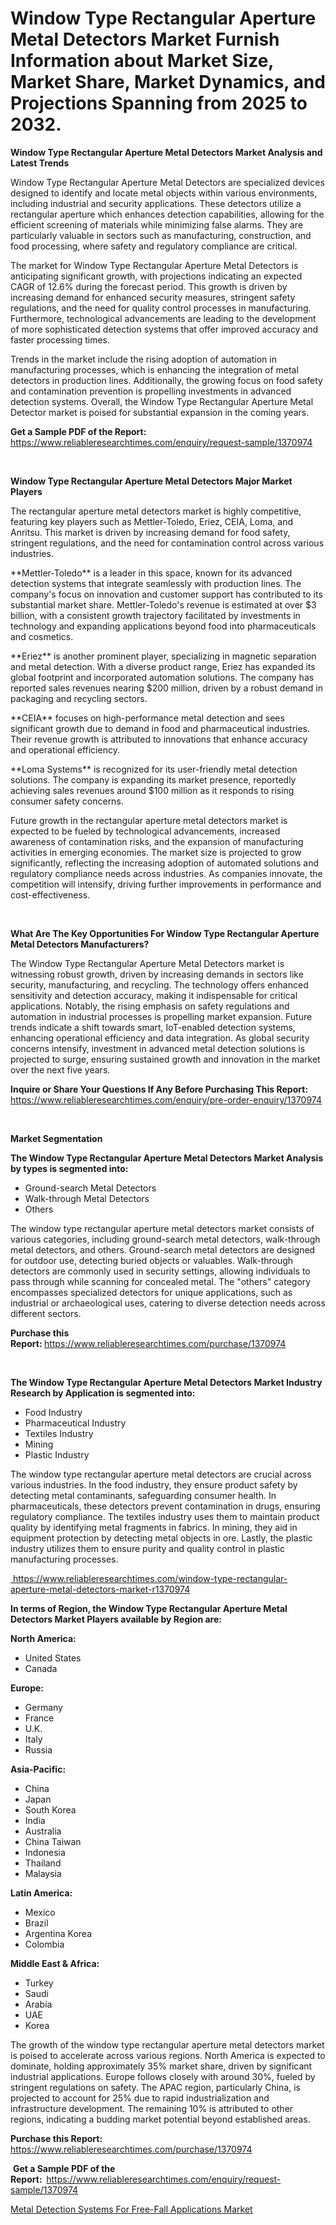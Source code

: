 <p><h1>Window Type Rectangular Aperture Metal Detectors Market Furnish Information about Market Size, Market Share, Market Dynamics, and Projections Spanning from 2025 to 2032.</h1></p><p><strong>Window Type Rectangular Aperture Metal Detectors Market Analysis and Latest Trends</strong></p>
<p><p>Window Type Rectangular Aperture Metal Detectors are specialized devices designed to identify and locate metal objects within various environments, including industrial and security applications. These detectors utilize a rectangular aperture which enhances detection capabilities, allowing for the efficient screening of materials while minimizing false alarms. They are particularly valuable in sectors such as manufacturing, construction, and food processing, where safety and regulatory compliance are critical.</p><p>The market for Window Type Rectangular Aperture Metal Detectors is anticipating significant growth, with projections indicating an expected CAGR of 12.6% during the forecast period. This growth is driven by increasing demand for enhanced security measures, stringent safety regulations, and the need for quality control processes in manufacturing. Furthermore, technological advancements are leading to the development of more sophisticated detection systems that offer improved accuracy and faster processing times.</p><p>Trends in the market include the rising adoption of automation in manufacturing processes, which is enhancing the integration of metal detectors in production lines. Additionally, the growing focus on food safety and contamination prevention is propelling investments in advanced detection systems. Overall, the Window Type Rectangular Aperture Metal Detector market is poised for substantial expansion in the coming years.</p></p>
<p><strong>Get a Sample PDF of the Report:&nbsp;</strong> <a href="https://www.reliableresearchtimes.com/enquiry/request-sample/1370974?utm_campaign=3028&utm_medium=2&utm_source=Github&utm_content=ia&utm_term=22032025&utm_id=window-type-rectangular-aperture-metal-detectors">https://www.reliableresearchtimes.com/enquiry/request-sample/1370974</a></p>
<p>&nbsp;</p>
<p><strong>Window Type Rectangular Aperture Metal Detectors Major Market Players</strong></p>
<p><p>The rectangular aperture metal detectors market is highly competitive, featuring key players such as Mettler-Toledo, Eriez, CEIA, Loma, and Anritsu. This market is driven by increasing demand for food safety, stringent regulations, and the need for contamination control across various industries.</p><p>**Mettler-Toledo** is a leader in this space, known for its advanced detection systems that integrate seamlessly with production lines. The company's focus on innovation and customer support has contributed to its substantial market share. Mettler-Toledo's revenue is estimated at over $3 billion, with a consistent growth trajectory facilitated by investments in technology and expanding applications beyond food into pharmaceuticals and cosmetics.</p><p>**Eriez** is another prominent player, specializing in magnetic separation and metal detection. With a diverse product range, Eriez has expanded its global footprint and incorporated automation solutions. The company has reported sales revenues nearing $200 million, driven by a robust demand in packaging and recycling sectors.</p><p>**CEIA** focuses on high-performance metal detection and sees significant growth due to demand in food and pharmaceutical industries. Their revenue growth is attributed to innovations that enhance accuracy and operational efficiency.</p><p>**Loma Systems** is recognized for its user-friendly metal detection solutions. The company is expanding its market presence, reportedly achieving sales revenues around $100 million as it responds to rising consumer safety concerns.</p><p>Future growth in the rectangular aperture metal detectors market is expected to be fueled by technological advancements, increased awareness of contamination risks, and the expansion of manufacturing activities in emerging economies. The market size is projected to grow significantly, reflecting the increasing adoption of automated solutions and regulatory compliance needs across industries. As companies innovate, the competition will intensify, driving further improvements in performance and cost-effectiveness.</p></p>
<p>&nbsp;</p>
<p><strong>What Are The Key Opportunities For Window Type Rectangular Aperture Metal Detectors Manufacturers?</strong></p>
<p><p>The Window Type Rectangular Aperture Metal Detectors market is witnessing robust growth, driven by increasing demands in sectors like security, manufacturing, and recycling. The technology offers enhanced sensitivity and detection accuracy, making it indispensable for critical applications. Notably, the rising emphasis on safety regulations and automation in industrial processes is propelling market expansion. Future trends indicate a shift towards smart, IoT-enabled detection systems, enhancing operational efficiency and data integration. As global security concerns intensify, investment in advanced metal detection solutions is projected to surge, ensuring sustained growth and innovation in the market over the next five years.</p></p>
<p><strong>Inquire or Share Your Questions If Any Before Purchasing This Report:</strong> <a href="https://www.reliableresearchtimes.com/enquiry/pre-order-enquiry/1370974?utm_campaign=3028&utm_medium=2&utm_source=Github&utm_content=ia&utm_term=22032025&utm_id=window-type-rectangular-aperture-metal-detectors">https://www.reliableresearchtimes.com/enquiry/pre-order-enquiry/1370974</a></p>
<p>&nbsp;</p>
<p><strong>Market Segmentation</strong></p>
<p><strong>The Window Type Rectangular Aperture Metal Detectors Market Analysis by types is segmented into:</strong></p>
<p><ul><li>Ground-search Metal Detectors</li><li>Walk-through Metal Detectors</li><li>Others</li></ul></p>
<p><p>The window type rectangular aperture metal detectors market consists of various categories, including ground-search metal detectors, walk-through metal detectors, and others. Ground-search metal detectors are designed for outdoor use, detecting buried objects or valuables. Walk-through detectors are commonly used in security settings, allowing individuals to pass through while scanning for concealed metal. The "others" category encompasses specialized detectors for unique applications, such as industrial or archaeological uses, catering to diverse detection needs across different sectors.</p></p>
<p><strong>Purchase this Report:&nbsp;</strong><a href="https://www.reliableresearchtimes.com/purchase/1370974?utm_campaign=3028&utm_medium=2&utm_source=Github&utm_content=ia&utm_term=22032025&utm_id=window-type-rectangular-aperture-metal-detectors">https://www.reliableresearchtimes.com/purchase/1370974</a></p>
<p>&nbsp;</p>
<p><strong>The Window Type Rectangular Aperture Metal Detectors Market Industry Research by Application is segmented into:</strong></p>
<p><ul><li>Food Industry</li><li>Pharmaceutical Industry</li><li>Textiles Industry</li><li>Mining</li><li>Plastic Industry</li></ul></p>
<p><p>The window type rectangular aperture metal detectors are crucial across various industries. In the food industry, they ensure product safety by detecting metal contaminants, safeguarding consumer health. In pharmaceuticals, these detectors prevent contamination in drugs, ensuring regulatory compliance. The textiles industry uses them to maintain product quality by identifying metal fragments in fabrics. In mining, they aid in equipment protection by detecting metal objects in ore. Lastly, the plastic industry utilizes them to ensure purity and quality control in plastic manufacturing processes.</p></p>
<p><a href="https://www.reliableresearchtimes.com/window-type-rectangular-aperture-metal-detectors-market-r1370974?utm_campaign=3028&utm_medium=2&utm_source=Github&utm_content=ia&utm_term=22032025&utm_id=window-type-rectangular-aperture-metal-detectors">&nbsp;https://www.reliableresearchtimes.com/window-type-rectangular-aperture-metal-detectors-market-r1370974</a></p>
<p><strong>In terms of Region, the Window Type Rectangular Aperture Metal Detectors Market Players available by Region are:</strong></p>
<p>
    <p> <strong> North America: </strong>
        <ul>
            <li>United States</li>
            <li>Canada</li>
        </ul>
        </p> 
    <p> <strong> Europe: </strong>
        <ul>
            <li>Germany</li>
            <li>France</li>
            <li>U.K.</li>
            <li>Italy</li>
            <li>Russia</li>
        </ul>
        </p> 
    <p> <strong> Asia-Pacific: </strong>
        <ul>
            <li>China</li>
            <li>Japan</li>
            <li>South Korea</li>
            <li>India</li>
            <li>Australia</li>
            <li>China Taiwan</li>
            <li>Indonesia</li>
            <li>Thailand</li>
            <li>Malaysia</li>
        </ul>
        </p> 
    <p> <strong> Latin America: </strong>
        <ul>
            <li>Mexico</li>
            <li>Brazil</li>
            <li>Argentina Korea</li>
            <li>Colombia</li>
        </ul>
        </p> 
    <p> <strong> Middle East & Africa: </strong>
        <ul>
            <li>Turkey</li>
            <li>Saudi</li>
            <li>Arabia</li>
            <li>UAE</li>
            <li>Korea</li>
        </ul>
    </p>
    </p>
<p><p>The growth of the window type rectangular aperture metal detectors market is poised to accelerate across various regions. North America is expected to dominate, holding approximately 35% market share, driven by significant industrial applications. Europe follows closely with around 30%, fueled by stringent regulations on safety. The APAC region, particularly China, is projected to account for 25% due to rapid industrialization and infrastructure development. The remaining 10% is attributed to other regions, indicating a budding market potential beyond established areas.</p></p>
<p><strong>Purchase this Report: </strong><a href="https://www.reliableresearchtimes.com/purchase/1370974?utm_campaign=3028&utm_medium=2&utm_source=Github&utm_content=ia&utm_term=22032025&utm_id=window-type-rectangular-aperture-metal-detectors">https://www.reliableresearchtimes.com/purchase/1370974</a></p>
<p>&nbsp;<strong>Get a Sample PDF of the Report:&nbsp;&nbsp;</strong><a href="https://www.reliableresearchtimes.com/enquiry/request-sample/1370974?utm_campaign=3028&utm_medium=2&utm_source=Github&utm_content=ia&utm_term=22032025&utm_id=window-type-rectangular-aperture-metal-detectors">https://www.reliableresearchtimes.com/enquiry/request-sample/1370974</a></p>
<p><strong></strong></p>
<p><p><a href="https://github.com/saoneubeh8/Market-Research-Report-List-1/blob/main/metal-detection-systems-for-free-fall-applications-market.md?utm_campaign=3028&utm_medium=2&utm_source=Github&utm_content=ia&utm_term=22032025&utm_id=window-type-rectangular-aperture-metal-detectors">Metal Detection Systems For Free-Fall Applications Market</a></p></p>